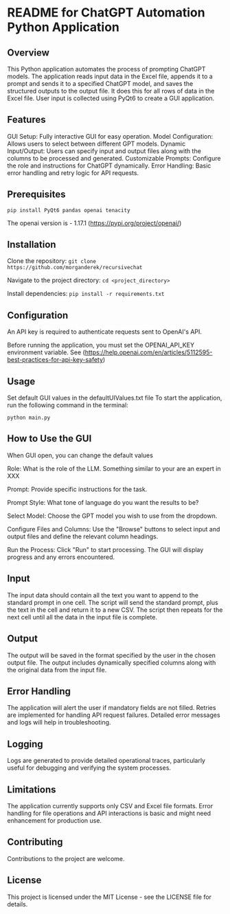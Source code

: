 # README for ChatGPT Automation Python Application
## Overview
This Python application automates the process of prompting ChatGPT models. The application reads input data in the Excel file, appends it to a prompt and sends it to a specified ChatGPT model, and saves the structured outputs to the output file. It does this for all rows of data in the Excel file. User input is collected using PyQt6 to create a GUI application.

## Features
GUI Setup: Fully interactive GUI for easy operation.
Model Configuration: Allows users to select between different GPT models.
Dynamic Input/Output: Users can specify input and output files along with the columns to be processed and generated.
Customizable Prompts: Configure the role and instructions for ChatGPT dynamically.
Error Handling: Basic error handling and retry logic for API requests.

## Prerequisites
`pip install PyQt6 pandas openai tenacity`

The openai version is - 1.17.1 (https://pypi.org/project/openai/)

## Installation
Clone the repository:
`git clone https://github.com/morganderek/recursivechat`

Navigate to the project directory:
`cd <project_directory>`

Install dependencies:
`pip install -r requirements.txt`

## Configuration
An API key is required to authenticate requests sent to OpenAI's API.

Before running the application, you must set the OPENAI_API_KEY environment variable. See (https://help.openai.com/en/articles/5112595-best-practices-for-api-key-safety)


## Usage
Set default GUI values in the defaultUIValues.txt file
To start the application, run the following command in the terminal:

`python main.py`

## How to Use the GUI
When GUI open, you can change the default values

Role: What is the role of the LLM. Something similar to your are an expert in XXX

Prompt: Provide specific instructions for the task.

Prompt Style: What tone of language do you want the results to be?

Select Model: Choose the GPT model you wish to use from the dropdown.

Configure Files and Columns: Use the "Browse" buttons to select input and output files and define the relevant column headings.

Run the Process: Click "Run" to start processing. The GUI will display progress and any errors encountered.

## Input

The input data should contain all the text you want to append to the standard prompt in one cell. The script will send the standard prompt, plus the text in the cell and return it to a new CSV. The script then repeats for the next cell until all the data in the input file is complete. 

## Output
The output will be saved in the format specified by the user in the chosen output file. The output includes dynamically specified columns along with the original data from the input file.

## Error Handling
The application will alert the user if mandatory fields are not filled.
Retries are implemented for handling API request failures.
Detailed error messages and logs will help in troubleshooting.

## Logging
Logs are generated to provide detailed operational traces, particularly useful for debugging and verifying the system processes.

## Limitations
The application currently supports only CSV and Excel file formats.
Error handling for file operations and API interactions is basic and might need enhancement for production use.

## Contributing
Contributions to the project are welcome.

## License
This project is licensed under the MIT License - see the LICENSE file for details.
